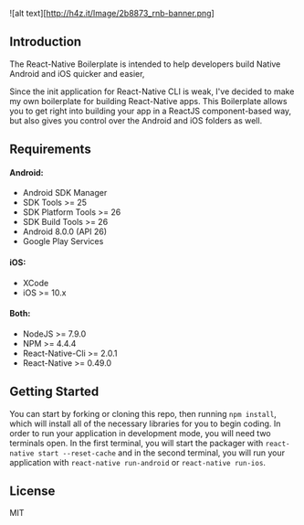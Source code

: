 ![alt text][http://h4z.it/Image/2b8873_rnb-banner.png]


## Introduction

The React-Native Boilerplate is intended to help developers build Native Android and iOS quicker and easier,  

Since the init application for React-Native CLI is weak, I've decided to make my own boilerplate for building React-Native apps. This Boilerplate allows you to get right into building your app in a ReactJS component-based way, but also gives you control over the Android and iOS folders as well.

## Requirements
#### Android:
  * Android SDK Manager
  * SDK Tools >= 25
  * SDK Platform Tools >= 26
  * SDK Build Tools >= 26
  * Android 8.0.0 (API 26)
  * Google Play Services

#### iOS:
  * XCode
  * iOS >= 10.x

#### Both:
  * NodeJS >= 7.9.0
  * NPM >= 4.4.4
  * React-Native-Cli >= 2.0.1
  * React-Native >= 0.49.0

## Getting Started
You can start by forking or cloning this repo, then running `npm install`, which will install all of the necessary libraries for you to begin coding.
In order to run your application in development mode, you will need two terminals open. In the first terminal, you will start the packager with `react-native start --reset-cache` and in the second terminal, you will run your application with `react-native run-android` or `react-native run-ios`.

## License
MIT
